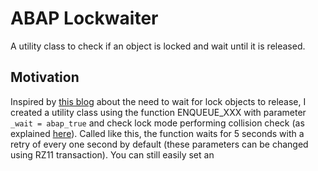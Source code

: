# ABAP Lockwaiter
A utility class to check if an object is locked and wait until it is released.

## Motivation
Inspired by [this blog](https://blogs.sap.com/2016/09/14/waiting-for-lock-objects-to-release-using-lock-modes-u-v-w/) about the need to wait for lock objects to release,
I created a utility class using the function ENQUEUE_XXX with parameter `_wait = abap_true` and check lock mode performing collision check (as explained [here](https://help.sap.com/saphelp_nwes72/helpdata/en/56/2639d058ea4843ab4ada04b466951b/frameset.htm)).
Called like this, the function waits for 5 seconds with a retry of every one second by default (these parameters can be changed using RZ11 transaction).
You can still easily set an
